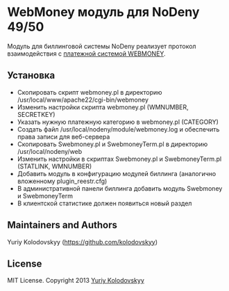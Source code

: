 # WebMoney модуль для NoDeny 49/50

Модуль для биллинговой системы NoDeny реализует протокол взаимодействия с [платежной системой WEBMONEY](http://www.webmoney.ru).

## Установка

- Скопировать скрипт webmoney.pl в директорию /usr/local/www/apache22/cgi-bin/webmoney
- Изменить настройки скрипта webmoney.pl (WMNUMBER, SECRETKEY)
- Указать нужную платежную категорию в webmoney.pl (CATEGORY)
- Создать файл /usr/local/nodeny/module/webmoney.log и обеспечить права записи для веб-сервера
- Скопировать Swebmoney.pl и SwebmoneyTerm.pl в директорию /usr/local/nodeny/web
- Изменить настройки в скриптах Swebmoney.pl и SwebmoneyTerm.pl (STATLINK, WMNUMBER)
- Добавить модуль в конфигурацию модулей биллинга (аналогично вложенному plugin_reestr.cfg)
- В административной панели биллинга добавить модуль Swebmoney и SwebmoneyTerm
- В клиентской статистике должен появиться новый раздел

## Maintainers and Authors

Yuriy Kolodovskyy (https://github.com/kolodovskyy)

## License

MIT License. Copyright 2013 [Yuriy Kolodovskyy](http://twitter.com/kolodovskyy)
